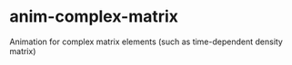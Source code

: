 # anim-complex-matrix
Animation for complex matrix elements (such as time-dependent density matrix)
